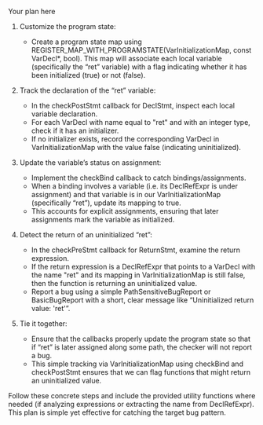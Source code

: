 Your plan here

1. Customize the program state:
   - Create a program state map using REGISTER_MAP_WITH_PROGRAMSTATE(VarInitializationMap, const VarDecl*, bool). This map will associate each local variable (specifically the “ret” variable) with a flag indicating whether it has been initialized (true) or not (false).

2. Track the declaration of the “ret” variable:
   - In the checkPostStmt callback for DeclStmt, inspect each local variable declaration.
   - For each VarDecl with name equal to "ret" and with an integer type, check if it has an initializer.
   - If no initializer exists, record the corresponding VarDecl in VarInitializationMap with the value false (indicating uninitialized).

3. Update the variable’s status on assignment:
   - Implement the checkBind callback to catch bindings/assignments.
   - When a binding involves a variable (i.e. its DeclRefExpr is under assignment) and that variable is in our VarInitializationMap (specifically “ret”), update its mapping to true.
   - This accounts for explicit assignments, ensuring that later assignments mark the variable as initialized.

4. Detect the return of an uninitialized “ret”:
   - In the checkPreStmt callback for ReturnStmt, examine the return expression.
   - If the return expression is a DeclRefExpr that points to a VarDecl with the name "ret" and its mapping in VarInitializationMap is still false, then the function is returning an uninitialized value.
   - Report a bug using a simple PathSensitiveBugReport or BasicBugReport with a short, clear message like “Uninitialized return value: 'ret'”.

5. Tie it together:
   - Ensure that the callbacks properly update the program state so that if “ret” is later assigned along some path, the checker will not report a bug.
   - This simple tracking via VarInitializationMap using checkBind and checkPostStmt ensures that we can flag functions that might return an uninitialized value.

Follow these concrete steps and include the provided utility functions where needed (if analyzing expressions or extracting the name from DeclRefExpr). This plan is simple yet effective for catching the target bug pattern.